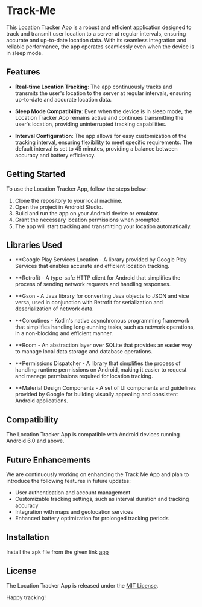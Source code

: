 # Track-Me

This Location Tracker App is a robust and efficient application designed to track and transmit user location to a server at regular intervals, ensuring accurate and up-to-date location data. With its seamless integration and reliable performance, the app operates seamlessly even when the device is in sleep mode.

## Features

- **Real-time Location Tracking**: The app continuously tracks and transmits the user's location to the server at regular intervals, ensuring up-to-date and accurate location data.

- **Sleep Mode Compatibility**: Even when the device is in sleep mode, the Location Tracker App remains active and continues transmitting the user's location, providing uninterrupted tracking capabilities.

- **Interval Configuration**: The app allows for easy customization of the tracking interval, ensuring flexibility to meet specific requirements. The default interval is set to 45 minutes, providing a balance between accuracy and battery efficiency.

## Getting Started

To use the Location Tracker App, follow the steps below:

1. Clone the repository to your local machine.
2. Open the project in Android Studio.
3. Build and run the app on your Android device or emulator.
4. Grant the necessary location permissions when prompted.
5. The app will start tracking and transmitting your location automatically.

## Libraries Used

- **Google Play Services Location - A library provided by Google Play Services that enables accurate and efficient location tracking.

- **Retrofit - A type-safe HTTP client for Android that simplifies the process of sending network requests and handling responses.

- **Gson - A Java library for converting Java objects to JSON and vice versa, used in conjunction with Retrofit for serialization and deserialization of network data.

- **Coroutines - Kotlin's native asynchronous programming framework that simplifies handling long-running tasks, such as network operations, in a non-blocking and efficient manner.

- **Room - An abstraction layer over SQLite that provides an easier way to manage local data storage and database operations.

- **Permissions Dispatcher - A library that simplifies the process of handling runtime permissions on Android, making it easier to request and manage permissions required for location tracking.

- **Material Design Components - A set of UI components and guidelines provided by Google for building visually appealing and consistent Android applications.

## Compatibility

The Location Tracker App is compatible with Android devices running Android 6.0 and above.

## Future Enhancements

We are continuously working on enhancing the Track Me App and plan to introduce the following features in future updates:

- User authentication and account management
- Customizable tracking settings, such as interval duration and tracking accuracy
- Integration with maps and geolocation services
- Enhanced battery optimization for prolonged tracking periods

## Installation
Install the apk file from the given link [app](https://github.com/Biswajeet-23/Track-Me/raw/master/app/src/main/res/output/track-me.apk)

## License

The Location Tracker App is released under the [MIT License](LICENSE).

Happy tracking!
